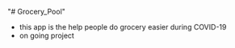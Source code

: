 "# Grocery_Pool" 
- this app is the help people do grocery easier during COVID-19
- on going project